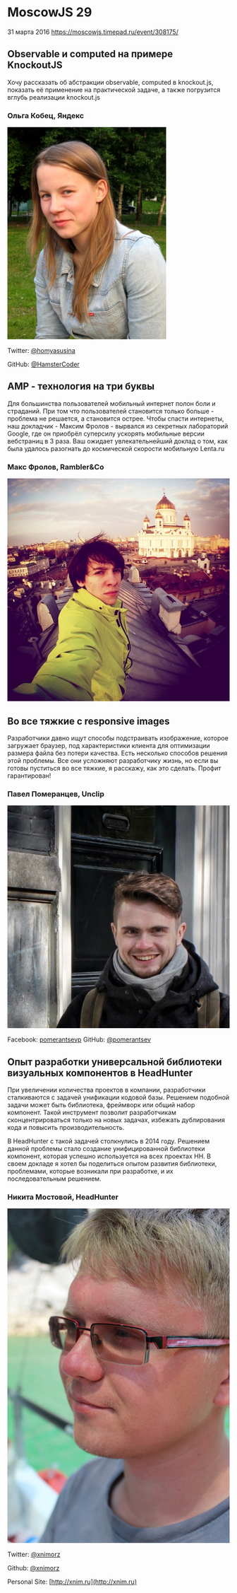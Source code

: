 # MoscowJS 29
31 марта 2016
https://moscowjs.timepad.ru/event/308175/

## Observable и computed на примере KnockoutJS

Хочу рассказать об абстракции observable, computed в knockout.js, показать её применение на практической задаче, а также погрузится вглубь реализации knockout.js


###  Ольга Кобец, Яндекс

![Olga Kobetc](/images/speakers/olga_kobetc.jpg)

Twitter: [@homyasusina](https://twitter.com/homyasusina)

GitHub: [@HamsterCoder](https://twitter.com/HamsterCoder)


## AMP - технология на три буквы

Для большинства пользователей мобильный интернет полон боли и страданий. При том что пользователей становится только больше - проблема не решается, а становится острее. Чтобы спасти интернеты, наш докладчик - Максим Фролов -  вырвался из секретных лабораторий Google, где он приобрёл суперсилу ускорять мобильные версии вебстраниц в 3 раза. Ваш ожидает увлекательнейший доклад о том, как была удалось разогнать до космической скорости мобильную Lenta.ru

### Макс Фролов, Rambler&Co

![Max Frolov](/images/speakers/max-frolov.jpg)

## Во все тяжкие с responsive images

Разработчики давно ищут способы подстраивать изображение, которое загружает браузер, под характеристики клиента для оптимизации размера файла без потери качества. Есть несколько способов решения этой проблемы. Все они усложняют разработчику жизнь, но если вы готовы пуститься во все тяжкие, я расскажу, как это сделать. Профит гарантирован!

### Павел Померанцев, Unclip

![Pavel Pomerantsev](/images/speakers/pavel-pomerantsev.jpg)

Facebook: [pomerantsevp](https://www.facebook.com/pomerantsevp)
GitHub: [@pomerantsev](https://github.com/pomerantsev)

## Опыт разработки универсальной библиотеки визуальных компонентов в HeadHunter

При увеличении количества проектов в компании, разработчики сталкиваются с задачей унификации кодовой базы. Решением подобной задачи может быть библиотека, фреймворк или общий набор компонент. Такой инструмент позволит разработчикам сконцентрироваться только на новых задачах, избежать дублирования кода и повысить производительность.

В HeadHunter с такой задачей столкнулись в 2014 году. Решением данной проблемы стало создание унифицированной библиотеки компонент, которая успешно используется на всех проектах HH. В своем докладе я хотел бы поделиться опытом развития библиотеки, проблемами, которые возникали при разработке, и их последовательным решением.

### Никита Мостовой, HeadHunter

![Nikita Mostovoy](/images/speakers/nikita-mostovoy.jpg)

Twitter: [@xnimorz](https://twitter.com/xnimorz)

Github: [@xnimorz](https://github.com/xnimorz)

Personal Site: [http://xnim.ru](http://xnim.ru)
